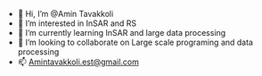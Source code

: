 - 👋 Hi, I’m @Amin Tavakkoli
- 👀 I’m interested in InSAR and RS
- 🌱 I’m currently learning InSAR and large data processing
- 💞️ I’m looking to collaborate on Large scale programing and data processing 
- 📫 Amintavakkoli.est@gmail.com

<!---
AminTavak/AminTavak is a ✨ special ✨ repository because its `README.md` (this file) appears on your GitHub profile.
You can click the Preview link to take a look at your changes.
--->
